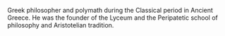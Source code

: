 <!--
id:          aristotle
title:       Aristotle
subtitle:    384 - 322 BCE
from:        -384
to:          -322 
short:       Greek philosopher and polymath during the Classical period in Ancient Greece. He was the founder of the Lyceum and the Peripatetic school of philosophy and Aristotelian tradition.
imageUrl:    https://upload.wikimedia.org/wikipedia/commons/thumb/a/ae/Aristotle_Altemps_Inv8575.jpg/440px-Aristotle_Altemps_Inv8575.jpg
wikiUrl:     https://en.wikipedia.org/wiki/Aristotle
-->


Greek philosopher and polymath during the Classical period in Ancient Greece. He was the founder of the Lyceum and the Peripatetic school of philosophy and Aristotelian tradition.